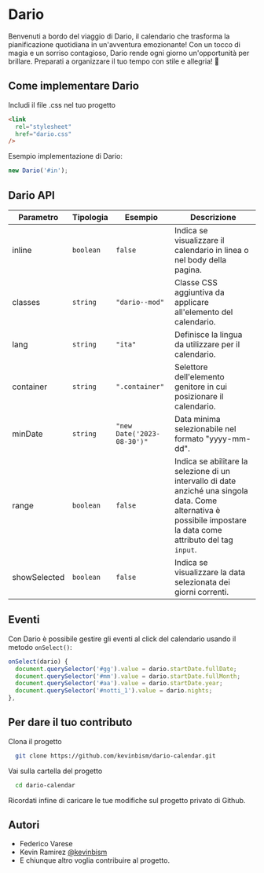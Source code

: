 # Dario

Benvenuti a bordo del viaggio di Dario, il calendario che trasforma la pianificazione quotidiana in un'avventura emozionante! Con un tocco di magia e un sorriso contagioso, Dario rende ogni giorno un'opportunità per brillare. Preparati a organizzare il tuo tempo con stile e allegria! 🌟

## Come implementare Dario

Includi il file .css nel tuo progetto

```html
<link
  rel="stylesheet"
  href="dario.css"
/>
```

Esempio implementazione di Dario:

```js
new Dario('#in');
```

## Dario API

| Parametro    | Tipologia | Esempio                    | Descrizione                                                                                                                                                        |
| ------------ | --------- | -------------------------- | ------------------------------------------------------------------------------------------------------------------------------------------------------------------ |
| inline       | `boolean` | `false`                    | Indica se visualizzare il calendario in linea o nel body della pagina.                                                                                             |
| classes      | `string`  | `"dario--mod"`             | Classe CSS aggiuntiva da applicare all'elemento del calendario.                                                                                                    |
| lang         | `string`  | `"ita"`                    | Definisce la lingua da utilizzare per il calendario.                                                                                                               |
| container    | `string`  | `".container"`             | Selettore dell'elemento genitore in cui posizionare il calendario.                                                                                                 |
| minDate      | `string`  | `"new Date('2023-08-30')"` | Data minima selezionabile nel formato "yyyy-mm-dd".                                                                                                                |
| range        | `boolean` | `false`                    | Indica se abilitare la selezione di un intervallo di date anziché una singola data. Come alternativa è possibile impostare la data come attributo del tag `input`. |
| showSelected | `boolean` | `false`                    | Indica se visualizzare la data selezionata dei giorni correnti.                                                                                                    |

## Eventi

Con Dario è possibile gestire gli eventi al click del calendario usando il metodo `onSelect()`:

```js
onSelect(dario) {
  document.querySelector('#gg').value = dario.startDate.fullDate;
  document.querySelector('#mm').value = dario.startDate.fullMonth;
  document.querySelector('#aa').value = dario.startDate.year;
  document.querySelector('#notti_1').value = dario.nights;
},
```

## Per dare il tuo contributo

Clona il progetto

```bash
  git clone https://github.com/kevinbism/dario-calendar.git
```

Vai sulla cartella del progetto

```bash
  cd dario-calendar
```

Ricordati infine di caricare le tue modifiche sul progetto privato di Github.

## Autori

- Federico Varese
- Kevin Ramirez [@kevinbism](https://github.com/kevinbism)
- E chiunque altro voglia contribuire al progetto.
